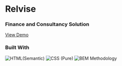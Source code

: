 <!-- PROJECT LOGO -->

# Relvise
### Finance and Consultancy Solution
<a href="https://bloodw1n.github.io/relvise/">View Demo</a>

### Built With
![HTML(Semantic)](https://img.shields.io/badge/Semantic_HTML-%23454d59.svg?style=for-the-badge&logo=html5&logoColor=white)
![CSS (Pure)](https://img.shields.io/badge/Pure_CSS-%231572B6.svg?style=for-the-badge&logo=css3&logoColor=white)
![BEM Methodology](https://img.shields.io/badge/BEM_Methodology-%23ea4335.svg?style=for-the-badge&logo=bem&logoColor=white")
<!-- GETTING STARTED -->


